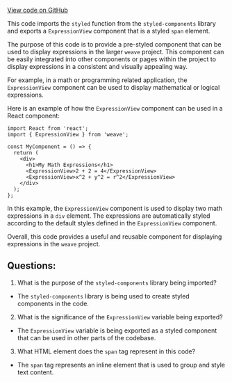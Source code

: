 [View code on GitHub](https://github.com/wandb/weave/weave-js/src/components/Panel2/ExpressionView.styles.ts)

This code imports the `styled` function from the `styled-components` library and exports a `ExpressionView` component that is a styled `span` element. 

The purpose of this code is to provide a pre-styled component that can be used to display expressions in the larger `weave` project. This component can be easily integrated into other components or pages within the project to display expressions in a consistent and visually appealing way. 

For example, in a math or programming related application, the `ExpressionView` component can be used to display mathematical or logical expressions. 

Here is an example of how the `ExpressionView` component can be used in a React component:

```
import React from 'react';
import { ExpressionView } from 'weave';

const MyComponent = () => {
  return (
    <div>
      <h1>My Math Expressions</h1>
      <ExpressionView>2 + 2 = 4</ExpressionView>
      <ExpressionView>x^2 + y^2 = r^2</ExpressionView>
    </div>
  );
};
```

In this example, the `ExpressionView` component is used to display two math expressions in a `div` element. The expressions are automatically styled according to the default styles defined in the `ExpressionView` component. 

Overall, this code provides a useful and reusable component for displaying expressions in the `weave` project.
## Questions: 
 1. What is the purpose of the `styled-components` library being imported?
- The `styled-components` library is being used to create styled components in the code.

2. What is the significance of the `ExpressionView` variable being exported?
- The `ExpressionView` variable is being exported as a styled component that can be used in other parts of the codebase.

3. What HTML element does the `span` tag represent in this code?
- The `span` tag represents an inline element that is used to group and style text content.